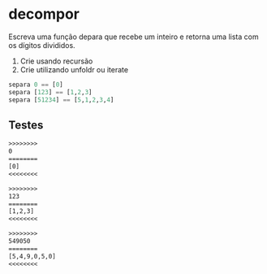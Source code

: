 # decompor

Escreva uma função depara que recebe um inteiro e retorna uma lista com os dígitos divididos.

1. Crie usando recursão
2. Crie utilizando unfoldr ou iterate

```hs
separa 0 == [0]
separa [123] == [1,2,3]
separa [51234] == [5,1,2,3,4]
```

## Testes

```txt
>>>>>>>>
0
========
[0]
<<<<<<<<

>>>>>>>>
123
========
[1,2,3]
<<<<<<<<

>>>>>>>>
549050
========
[5,4,9,0,5,0]
<<<<<<<<


```
